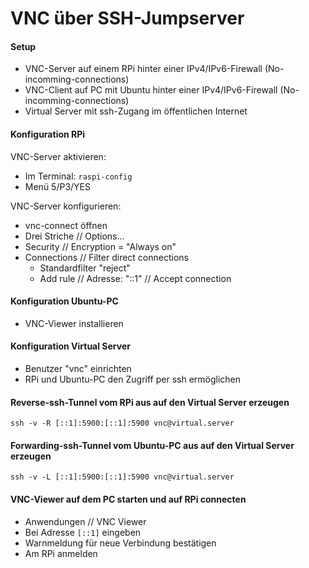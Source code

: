 # VNC über SSH-Jumpserver

#### Setup

* VNC-Server auf einem RPi hinter einer IPv4/IPv6-Firewall (No-incomming-connections)
* VNC-Client auf PC mit Ubuntu hinter einer IPv4/IPv6-Firewall (No-incomming-connections)
* Virtual Server mit ssh-Zugang im öffentlichen Internet

#### Konfiguration RPi

VNC-Server aktivieren:

* Im Terminal: `raspi-config`
* Menü 5/P3/YES

VNC-Server konfigurieren:

* vnc-connect öffnen
* Drei Striche // Options...
* Security // Encryption = "Always on"
* Connections // Filter direct connections
  * Standardfilter "reject"
  * Add rule // Adresse: "::1" // Accept connection

#### Konfiguration Ubuntu-PC

* VNC-Viewer installieren

#### Konfiguration Virtual Server

* Benutzer "vnc" einrichten
* RPi und Ubuntu-PC den Zugriff per ssh ermöglichen

#### Reverse-ssh-Tunnel vom RPi aus auf den Virtual Server erzeugen

```
ssh -v -R [::1]:5900:[::1]:5900 vnc@virtual.server
```

#### Forwarding-ssh-Tunnel vom Ubuntu-PC aus auf den Virtual Server erzeugen

```
ssh -v -L [::1]:5900:[::1]:5900 vnc@virtual.server
```

#### VNC-Viewer auf dem PC starten und auf RPi connecten

* Anwendungen // VNC Viewer
* Bei Adresse `[::1]` eingeben
* Warnmeldung für neue Verbindung bestätigen
* Am RPi anmelden
